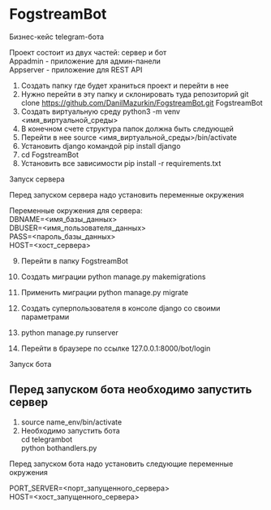 # FogstreamBot
Бизнес-кейс telegram-бота

Проект состоит из двух частей: сервер и бот  
Appadmin - приложение для админ-панели  
Appserver - приложение для REST API  

1) Создать папку где будет храниться проект и перейти в нее  
2) Нужно перейти в эту папку и склонировать туда репозиторий
   git clone https://github.com/DanilMazurkin/FogstreamBot.git FogstreamBot  
3) Создать виртуальную среду python3 -m venv <имя_виртуальной_среды>  
4) В конечном счете структура папок должна быть следующей  
5) Перейти в нее source <имя_виртуальной_среды>/bin/activate
6) Установить django командой pip install django  
7) сd FogstreamBot
8) Установить все зависимости pip install -r requirements.txt  

Запуск сервера

Перед запуском сервера надо установить переменные окружения

Переменные окружения для сервера:  
DBNAME=<имя_базы_данных>  
DBUSER=<имя_пользователя_данных>  
PASS=<пароль_базы_данных>  
HOST=<хост_сервера>  

9) Перейти в папку FogstreamBot  
10) Создать миграции python manage.py makemigrations  
11) Применить миграции python manage.py migrate  

12) Создать суперпользователя в консоле django со своими параметрами
13) python manage.py runserver  
14) Перейти в браузере по ссылке 127.0.0.1:8000/bot/login

Запуск бота

Перед запуском бота необходимо запустить сервер
-----

1. source name_env/bin/activate  
2. Необходимо запустить бота  
   cd telegrambot  
   python bothandlers.py  

Перед запуском бота надо установить следующие переменные окружения

PORT_SERVER=<порт_запущенного_сервера>  
HOST=<хост_запущенного_сервера>  

